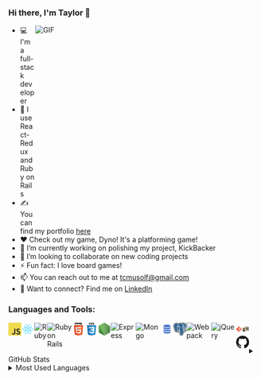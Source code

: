 ### Hi there, I'm Taylor 👋

 <img align="right" alt="GIF" src="https://user-images.githubusercontent.com/71670060/116963039-97e0e880-ac5c-11eb-96ee-f314fa4f9d1d.gif" width="450" height="400" />

- 💻 I'm a full-stack developer
- 🌱 I use React-Redux and Ruby on Rails
- ✍ You can find my portfolio [here][portfolio]
- ❤️ Check out my game, Dyno! It's a platforming game!
- 🔭 I’m currently working on polishing my project, KickBacker
- 👯 I’m looking to collaborate on new coding projects
- ⚡ Fun fact: I love board games!
- 📫 You can reach out to me at tcmusolf@gmail.com
- 🔗 Want to connect? Find me on [LinkedIn][linkedin]
### Languages and Tools:
[<img align="left" alt="JavaScript" width="26px" src="https://raw.githubusercontent.com/github/explore/80688e429a7d4ef2fca1e82350fe8e3517d3494d/topics/javascript/javascript.png" />][portfolio]
[<img align="left" alt="React" width="26px" src="https://raw.githubusercontent.com/github/explore/80688e429a7d4ef2fca1e82350fe8e3517d3494d/topics/react/react.png" />][portfolio]

[<img align="left" alt="Ruby" width="26px" src="https://upload.wikimedia.org/wikipedia/commons/7/73/Ruby_logo.svg" />][portfolio]
[<img align="left" alt="Ruby on Rails" width="50px" src="https://upload.wikimedia.org/wikipedia/commons/6/62/Ruby_On_Rails_Logo.svg" />][portfolio]

[<img align="left" alt="HTML5" width="26px" src="https://raw.githubusercontent.com/github/explore/80688e429a7d4ef2fca1e82350fe8e3517d3494d/topics/html/html.png" />][portfolio]
[<img align="left" alt="CSS3" width="26px" src="https://raw.githubusercontent.com/github/explore/80688e429a7d4ef2fca1e82350fe8e3517d3494d/topics/css/css.png" />][portfolio]
[<img align="left" alt="Node.js" width="26px" src="https://raw.githubusercontent.com/github/explore/80688e429a7d4ef2fca1e82350fe8e3517d3494d/topics/nodejs/nodejs.png" />][portfolio]
[<img align="left" alt="Express" width="50px" src="https://upload.wikimedia.org/wikipedia/commons/6/64/Expressjs.png" />][portfolio]
[<img align="left" alt="Mongo" width="50px" src="https://upload.wikimedia.org/wikipedia/commons/9/93/MongoDB_Logo.svg" />][portfolio]
[<img align="left" alt="SQL" width="26px" src="https://raw.githubusercontent.com/github/explore/80688e429a7d4ef2fca1e82350fe8e3517d3494d/topics/sql/sql.png" />][portfolio]
[<img align="left" alt="postgreSQL" width="26px" src="https://raw.githubusercontent.com/github/explore/80688e429a7d4ef2fca1e82350fe8e3517d3494d/topics/postgresql/postgresql.png" />][portfolio]
[<img align="left" alt="Webpack" width="50px" src="https://upload.wikimedia.org/wikipedia/commons/9/94/Webpack.svg" />][portfolio]
[<img align="left" alt="jQuery" width="50px" src="https://upload.wikimedia.org/wikipedia/commons/f/fd/JQuery-Logo.svg" />][portfolio]
[<img align="left" alt="Git" width="26px" src="https://raw.githubusercontent.com/github/explore/80688e429a7d4ef2fca1e82350fe8e3517d3494d/topics/git/git.png" />][portfolio]
[<img align="left" alt="GitHub" width="26px" src="https://raw.githubusercontent.com/github/explore/78df643247d429f6cc873026c0622819ad797942/topics/github/github.png" />][portfolio]
<br />
<br />

 <details closed>
   <summary>GitHub Stats</summary>

   <img alt="Taylor's GitHub Stats" src="https://github-readme-stats.vercel.app/api?username=taylormusolf&show_icons=true&hide_border=true" />

 </details>

 <details closed>
   <summary>Most Used Languages</summary>

   <img alt="Taylor's GitHub Top Languages" src="https://github-readme-stats.vercel.app/api/top-langs/?username=taylormusolf" />

 </details>

[linkedin]: https://www.linkedin.com/in/taylor-musolf/
[portfolio]: https://taylormusolf.github.io
[angellist]: https://angel.co/u/taylor-musolf
